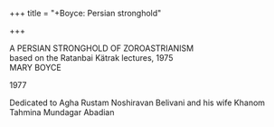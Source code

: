 +++
title = "+Boyce: Persian stronghold"

+++

A PERSIAN STRONGHOLD OF ZOROASTRIANISM  
based on the Ratanbai Kätrak lectures, 1975  
MARY BOYCE  

1977

Dedicated to Agha Rustam Noshiravan Belivani and his wife Khanom Tahmina Mundagar Abadian
